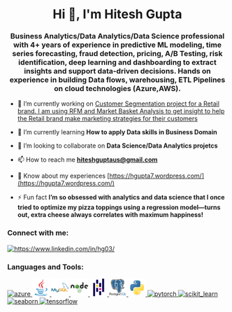 <h1 align="center">Hi 👋, I'm Hitesh Gupta</h1>
<h3 align="center">Business Analytics/Data Analytics/Data Science professional with 4+ years of experience in predictive ML modeling, time series forecasting, fraud detection, pricing, A/B Testing, risk identification, deep learning and dashboarding to extract insights and support data-driven decisions. Hands on experience in building Data flows, warehousing, ETL Pipelines on cloud technologies (Azure,AWS).</h3>

- 🔭 I’m currently working on [Customer Segmentation project for a Retail brand. I am using RFM and Market Basket Analysis to get insight to help the Retail brand make marketing strategies for their customers](https://github.com/hiteshg1318/Customer_Segmentation_Project)

- 🌱 I’m currently learning **How to apply Data skills in Business Domain**

- 👯 I’m looking to collaborate on **Data Science/Data Analytics projetcs**

- 📫 How to reach me **hiteshguptaus@gmail.com**

- 📄 Know about my experiences [https://hgupta7.wordpress.com/](https://hgupta7.wordpress.com/)

- ⚡ Fun fact **I’m so obsessed with analytics and data science that I once tried to optimize my pizza toppings using a regression model—turns out, extra cheese always correlates with maximum happiness!**

<h3 align="left">Connect with me:</h3>
<p align="left">
<a href="https://linkedin.com/in/https://www.linkedin.com/in/hg03/" target="blank"><img align="center" src="https://raw.githubusercontent.com/rahuldkjain/github-profile-readme-generator/master/src/images/icons/Social/linked-in-alt.svg" alt="https://www.linkedin.com/in/hg03/" height="30" width="40" /></a>
</p>

<h3 align="left">Languages and Tools:</h3>
<p align="left"> <a href="https://azure.microsoft.com/en-in/" target="_blank" rel="noreferrer"> <img src="https://www.vectorlogo.zone/logos/microsoft_azure/microsoft_azure-icon.svg" alt="azure" width="40" height="40"/> </a> <a href="https://www.java.com" target="_blank" rel="noreferrer"> <img src="https://raw.githubusercontent.com/devicons/devicon/master/icons/java/java-original.svg" alt="java" width="40" height="40"/> </a> <a href="https://www.mysql.com/" target="_blank" rel="noreferrer"> <img src="https://raw.githubusercontent.com/devicons/devicon/master/icons/mysql/mysql-original-wordmark.svg" alt="mysql" width="40" height="40"/> </a> <a href="https://nodejs.org" target="_blank" rel="noreferrer"> <img src="https://raw.githubusercontent.com/devicons/devicon/master/icons/nodejs/nodejs-original-wordmark.svg" alt="nodejs" width="40" height="40"/> </a> <a href="https://pandas.pydata.org/" target="_blank" rel="noreferrer"> <img src="https://raw.githubusercontent.com/devicons/devicon/2ae2a900d2f041da66e950e4d48052658d850630/icons/pandas/pandas-original.svg" alt="pandas" width="40" height="40"/> </a> <a href="https://www.postgresql.org" target="_blank" rel="noreferrer"> <img src="https://raw.githubusercontent.com/devicons/devicon/master/icons/postgresql/postgresql-original-wordmark.svg" alt="postgresql" width="40" height="40"/> </a> <a href="https://www.python.org" target="_blank" rel="noreferrer"> <img src="https://raw.githubusercontent.com/devicons/devicon/master/icons/python/python-original.svg" alt="python" width="40" height="40"/> </a> <a href="https://pytorch.org/" target="_blank" rel="noreferrer"> <img src="https://www.vectorlogo.zone/logos/pytorch/pytorch-icon.svg" alt="pytorch" width="40" height="40"/> </a> <a href="https://scikit-learn.org/" target="_blank" rel="noreferrer"> <img src="https://upload.wikimedia.org/wikipedia/commons/0/05/Scikit_learn_logo_small.svg" alt="scikit_learn" width="40" height="40"/> </a> <a href="https://seaborn.pydata.org/" target="_blank" rel="noreferrer"> <img src="https://seaborn.pydata.org/_images/logo-mark-lightbg.svg" alt="seaborn" width="40" height="40"/> </a> <a href="https://www.tensorflow.org" target="_blank" rel="noreferrer"> <img src="https://www.vectorlogo.zone/logos/tensorflow/tensorflow-icon.svg" alt="tensorflow" width="40" height="40"/> </a> </p>
